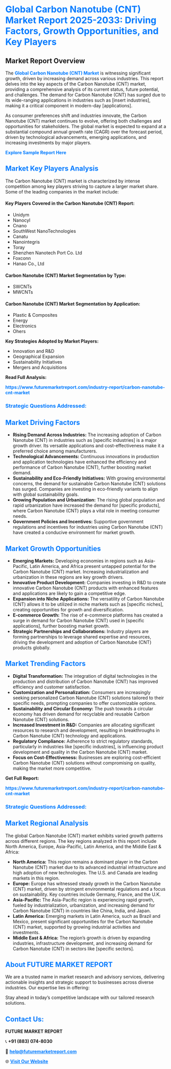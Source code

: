 <h1 style="color: #007BFF;">Global Carbon Nanotube (CNT) Market Report 2025-2033: Driving Factors, Growth Opportunities, and Key Players</h1>

<section id="overview">
<h2>Market Report Overview</h2>
<p>The <a href="https://www.futuremarketreport.com/industry-report/carbon-nanotube-cnt-market" style="color: #007BFF; text-decoration: none;"><strong>Global Carbon Nanotube (CNT) Market</strong></a> is witnessing significant growth, driven by increasing demand across various industries. This report delves into the key aspects of the Carbon Nanotube (CNT) market, providing a comprehensive analysis of its current status, future potential, and challenges. The demand for Carbon Nanotube (CNT) has surged due to its wide-ranging applications in industries such as [insert industries], making it a critical component in modern-day [applications].</p>
<p>As consumer preferences shift and industries innovate, the Carbon Nanotube (CNT) market continues to evolve, offering both challenges and opportunities for stakeholders. The global market is expected to expand at a substantial compound annual growth rate (CAGR) over the forecast period, driven by technological advancements, emerging applications, and increasing investments by major players.</p>
</section>

<section id="overview">
<p><a href="https://www.futuremarketreport.com/request-sample/reportId=61108" style="color: #007BFF; text-decoration: none;"><strong>Explore Sample Report Here</strong></a></p>
</section>

<section id="key-players">
<h2 style="color: #007BFF;">Market Key Players Analysis</h2>
<p>The Carbon Nanotube (CNT) market is characterized by intense competition among key players striving to capture a larger market share. Some of the leading companies in the market include:</p>
<h4>Key Players Covered in the Carbon Nanotube (CNT) Report:</h4>
<ul><li>Unidym</li><li>Nanocyl</li><li>Cnano</li><li>SouthWest NanoTechnologies</li><li>Canatu</li><li>Nanointegris</li><li>Toray</li><li>Shenzhen Nanotech Port Co. Ltd</li><li>Foxconn</li><li>Hanao Co., Ltd</li></ul>
<h4>Carbon Nanotube (CNT) Market Segmentation by Type:</h4>
<ul><li>SWCNTs</li><li>MWCNTs</li></ul>

<h4>Carbon Nanotube (CNT) Market Segmentation by Application:</h4>
<ul><li>Plastic &amp; Composites</li><li>Energy</li><li>Electronics</li><li>Ohers</li></ul>
<p><strong>Key Strategies Adopted by Market Players:</strong></p>
<ul>
<li>Innovation and R&D</li>
<li>Geographical Expansion</li>
<li>Sustainability Initiatives</li>
<li>Mergers and Acquisitions</li>
</ul>
</section>

<section>
<p><strong>Read Full Analysis: </strong></p><a href="https://www.futuremarketreport.com/industry-report/carbon-nanotube-cnt-market" style="color: #007BFF; text-decoration: none;"><strong>https://www.futuremarketreport.com/industry-report/carbon-nanotube-cnt-market</strong></a>
<h3 style="color: #007BFF;">Strategic Questions Addressed:</h3>
</section>

<section id="driving-factors">
<h2 style="color: #007BFF;">Market Driving Factors</h2>
<ul>
<li><strong>Rising Demand Across Industries:</strong> The increasing adoption of Carbon Nanotube (CNT) in industries such as [specific industries] is a major growth driver. Its versatile applications and cost-effectiveness make it a preferred choice among manufacturers.</li>
<li><strong>Technological Advancements:</strong> Continuous innovations in production and application technologies have enhanced the efficiency and performance of Carbon Nanotube (CNT), further boosting market demand.</li>
<li><strong>Sustainability and Eco-Friendly Initiatives:</strong> With growing environmental concerns, the demand for sustainable Carbon Nanotube (CNT) solutions has surged. Companies are investing in eco-friendly variants to align with global sustainability goals.</li>
<li><strong>Growing Population and Urbanization:</strong> The rising global population and rapid urbanization have increased the demand for [specific products], where Carbon Nanotube (CNT) plays a vital role in meeting consumer needs.</li>
<li><strong>Government Policies and Incentives:</strong> Supportive government regulations and incentives for industries using Carbon Nanotube (CNT) have created a conducive environment for market growth.</li>
</ul>
</section>

<section id="growth-opportunities">
<h2 style="color: #007BFF;">Market Growth Opportunities</h2>
<ul>
<li><strong>Emerging Markets:</strong> Developing economies in regions such as Asia-Pacific, Latin America, and Africa present untapped potential for the Carbon Nanotube (CNT) market. Increasing industrialization and urbanization in these regions are key growth drivers.</li>
<li><strong>Innovative Product Development:</strong> Companies investing in R&D to create innovative Carbon Nanotube (CNT) products with enhanced features and applications are likely to gain a competitive edge.</li>
<li><strong>Expansion into Niche Applications:</strong> The versatility of Carbon Nanotube (CNT) allows it to be utilized in niche markets such as [specific niches], creating opportunities for growth and diversification.</li>
<li><strong>E-commerce Growth:</strong> The rise of e-commerce platforms has created a surge in demand for Carbon Nanotube (CNT) used in [specific applications], further boosting market growth.</li>
<li><strong>Strategic Partnerships and Collaborations:</strong> Industry players are forming partnerships to leverage shared expertise and resources, driving the development and adoption of Carbon Nanotube (CNT) products globally.</li>
</ul>
</section>

<section id="trending-factors">
<h2 style="color: #007BFF;">Market Trending Factors</h2>
<ul>
<li><strong>Digital Transformation:</strong> The integration of digital technologies in the production and distribution of Carbon Nanotube (CNT) has improved efficiency and customer satisfaction.</li>
<li><strong>Customization and Personalization:</strong> Consumers are increasingly seeking personalized Carbon Nanotube (CNT) solutions tailored to their specific needs, prompting companies to offer customizable options.</li>
<li><strong>Sustainability and Circular Economy:</strong> The push towards a circular economy has driven demand for recyclable and reusable Carbon Nanotube (CNT) solutions.</li>
<li><strong>Increased Investment in R&D:</strong> Companies are allocating significant resources to research and development, resulting in breakthroughs in Carbon Nanotube (CNT) technology and applications.</li>
<li><strong>Regulatory Compliance:</strong> Adherence to strict regulatory standards, particularly in industries like [specific industries], is influencing product development and quality in the Carbon Nanotube (CNT) market.</li>
<li><strong>Focus on Cost-Effectiveness:</strong> Businesses are exploring cost-efficient Carbon Nanotube (CNT) solutions without compromising on quality, making the market more competitive.</li>
</ul>
</section>

<section>
<p><strong>Get Full Report: </strong></p><a href="https://www.futuremarketreport.com/industry-report/carbon-nanotube-cnt-market" style="color: #007BFF; text-decoration: none;"><strong>https://www.futuremarketreport.com/industry-report/carbon-nanotube-cnt-market</strong></a>
<h3 style="color: #007BFF;">Strategic Questions Addressed:</h3>
</section>


<section id="regional-analysis">
<h2 style="color: #007BFF;">Market Regional Analysis</h2>
<p>The global Carbon Nanotube (CNT) market exhibits varied growth patterns across different regions. The key regions analyzed in this report include North America, Europe, Asia-Pacific, Latin America, and the Middle East & Africa:</p>
<ul>
<li><strong>North America:</strong> This region remains a dominant player in the Carbon Nanotube (CNT) market due to its advanced industrial infrastructure and high adoption of new technologies. The U.S. and Canada are leading markets in this region.</li>
<li><strong>Europe:</strong> Europe has witnessed steady growth in the Carbon Nanotube (CNT) market, driven by stringent environmental regulations and a focus on sustainability. Key countries include Germany, France, and the U.K.</li>
<li><strong>Asia-Pacific:</strong> The Asia-Pacific region is experiencing rapid growth, fueled by industrialization, urbanization, and increasing demand for Carbon Nanotube (CNT) in countries like China, India, and Japan.</li>
<li><strong>Latin America:</strong> Emerging markets in Latin America, such as Brazil and Mexico, present significant opportunities for the Carbon Nanotube (CNT) market, supported by growing industrial activities and investments.</li>
<li><strong>Middle East & Africa:</strong> The region’s growth is driven by expanding industries, infrastructure development, and increasing demand for Carbon Nanotube (CNT) in sectors like [specific sectors].</li>
</ul>
</section>

<footer>
<h2 style="color: #007BFF;">About FUTURE MARKET REPORT</h2>
<p>We are a trusted name in market research and advisory services, delivering actionable insights and strategic support to businesses across diverse industries. Our expertise lies in offering:</p>

<p>Stay ahead in today’s competitive landscape with our tailored research solutions.</p>

<h2 style="color: #007BFF;">Contact Us:</h2>
<p><strong>FUTURE MARKET REPORT</strong></p>
<p>📞 <strong>+91 (883) 074-8030</strong></p>
<p>📧 <strong><a href="mailto:help@futuremarketreport.com" style="color: #007BFF;">help@futuremarketreport.com</a></strong></p>
<p>🌐 <strong><a href="https://www.futuremarketreport.com/" style="color: #007BFF;">Visit Our Website</a></strong></p>
</footer>